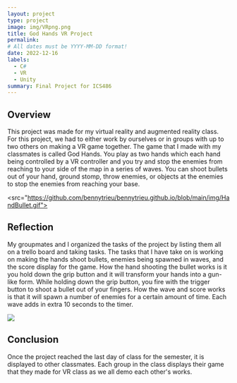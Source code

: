 ```yaml
---
layout: project
type: project
image: img/VRpng.png
title: God Hands VR Project
permalink: 
# All dates must be YYYY-MM-DD format!
date: 2022-12-16
labels:
  - C#
  - VR
  - Unity
summary: Final Project for ICS486
---
```


## Overview

This project was made for my virtual reality and augmented reality class. For this project, we had to either work by ourselves or in groups with up to two others on making a VR game together. The game that I made with my classmates is called God Hands. You play as two hands which each hand being controlled by a VR controller and you try and stop the enemies from reaching to your side of the map in a series of waves. You can shoot bullets out of your hand, ground stomp, throw enemies, or objects at the enemies to stop the enemies from reaching your base. 

<src="https://github.com/bennytrieu/bennytrieu.github.io/blob/main/img/HandBullet.gif">

## Reflection

My groupmates and I organized the tasks of the project by listing them all on a trello board and taking tasks. The tasks that I have take on is working on making the hands shoot bullets, enemies being spawned in waves, and the score display for the game. How the hand shooting the bullet works is it you hold down the grip button and it will transform your hands into a gun-like form. While holding down the grip button, you fire with the trigger button to shoot a bullet out of your fingers. How the wave and score works is that it will spawn a number of enemies for a certain amount of time. Each wave adds in extra 10 seconds to the timer.

<img src="https://github.com/bennytrieu/bennytrieu.github.io/blob/main/img/Wave.gif">

## Conclusion

Once the project reached the last day of class for the semester, it is displayed to other classmates. Each group in the class displays their game that they made for VR class as we all demo each other's works.
